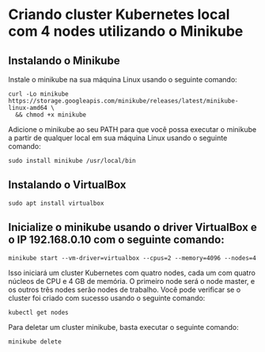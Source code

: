 # Criando cluster Kubernetes local com 4 nodes utilizando o Minikube

## Instalando o Minikube

Instale o minikube na sua máquina Linux usando o seguinte comando:

```
curl -Lo minikube https://storage.googleapis.com/minikube/releases/latest/minikube-linux-amd64 \
  && chmod +x minikube
```

Adicione o minikube ao seu PATH para que você possa executar o minikube a partir de qualquer local em sua máquina Linux usando o seguinte comando:

```
sudo install minikube /usr/local/bin
```

## Instalando o VirtualBox

```
sudo apt install virtualbox
```

## Inicialize o minikube usando o driver VirtualBox e o IP 192.168.0.10 com o seguinte comando:

```
minikube start --vm-driver=virtualbox --cpus=2 --memory=4096 --nodes=4
```

Isso iniciará um cluster Kubernetes com quatro nodes, cada um com quatro núcleos de CPU e 4 GB de memória. O primeiro node será o node master, e os outros três nodes serão nodes de trabalho. Você pode verificar se o cluster foi criado com sucesso usando o seguinte comando:

```
kubectl get nodes
```

Para deletar um cluster minikube, basta executar o seguinte comando:

```
minikube delete
```
